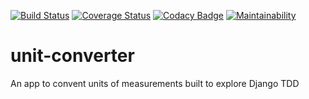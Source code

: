 [![Build Status](https://travis-ci.com/ChegeBryan/unit-converter.svg?branch=master)](https://travis-ci.com/ChegeBryan/unit-converter) [![Coverage Status](https://coveralls.io/repos/github/ChegeBryan/unit-converter/badge.svg?branch=master)](https://coveralls.io/github/ChegeBryan/unit-converter?branch=master) [![Codacy Badge](https://app.codacy.com/project/badge/Grade/e198229637b14e4e82f497232b598119)](https://www.codacy.com/manual/ChegeBryan/unit-converter?utm_source=github.com&utm_medium=referral&utm_content=ChegeBryan/unit-converter&utm_campaign=Badge_Grade) [![Maintainability](https://api.codeclimate.com/v1/badges/038d3314cb07ae395e07/maintainability)](https://codeclimate.com/github/ChegeBryan/unit-converter/maintainability)

# unit-converter

An app to convent units of measurements built to explore Django TDD
